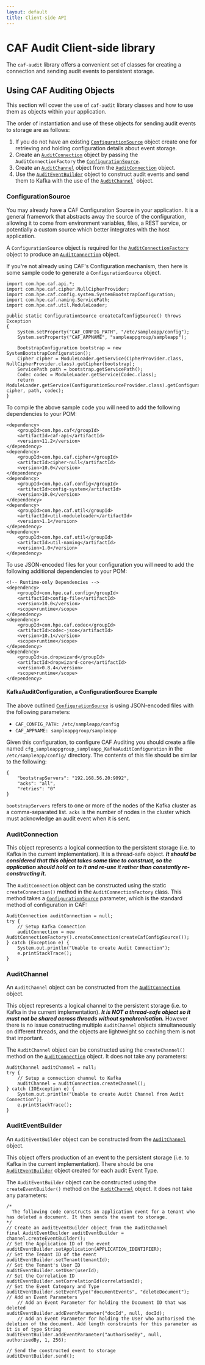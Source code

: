 ```yaml
---
layout: default
title: Client-side API
---
```


# CAF Audit Client-side library

The `caf-audit` library offers a convenient set of classes for creating a connection and sending audit events to persistent storage.

## Using CAF Auditing Objects

This section will cover the use of `caf-audit` library classes and how to use them as objects within your application.

The order of instantiation and use of these objects for sending audit events to storage are as follows:

1. If you do not have an existing [`ConfigurationSource`](#ConfigurationSource) object create one for retrieving and holding configuration details about event storage.
2. Create an [`AuditConnection`](#AuditConnection) object by passing the `AuditConnectionFactory` the [`ConfigurationSource`](#ConfigurationSource).
3. Create an [`AuditChannel`](#AuditChannel) object from the [`AuditConnection`](#AuditConnection) object.
4. Use the [`AuditEventBuilder`](#AuditEventBuilder) object to construct audit events and send them to Kafka with the use of the [`AuditChannel`](#AuditChannel)` object.

### ConfigurationSource

You may already have a CAF Configuration Source in your application. It is a general framework that abstracts away the source of the configuration, allowing it to come from environment variables, files, a REST service, or potentially a custom source which better integrates with the host application.

A `ConfigurationSource` object is required for the [`AuditConnectionFactory`](#AuditConnectionFactory) object to produce an [`AuditConnection`](#AuditConnection) object.

If you're not already using CAF's Configuration mechanism, then here is some sample code to generate a `ConfigurationSource` object.

	import com.hpe.caf.api.*;
	import com.hpe.caf.cipher.NullCipherProvider;
	import com.hpe.caf.config.system.SystemBootstrapConfiguration;
	import com.hpe.caf.naming.ServicePath;
	import com.hpe.caf.util.ModuleLoader;
	
	public static ConfigurationSource createCafConfigSource() throws Exception
	{
	    System.setProperty("CAF_CONFIG_PATH", "/etc/sampleapp/config");
	    System.setProperty("CAF_APPNAME", "sampleappgroup/sampleapp");
	
	    BootstrapConfiguration bootstrap = new SystemBootstrapConfiguration();
	    Cipher cipher = ModuleLoader.getService(CipherProvider.class, NullCipherProvider.class).getCipher(bootstrap);
	    ServicePath path = bootstrap.getServicePath();
	    Codec codec = ModuleLoader.getService(Codec.class);
	    return ModuleLoader.getService(ConfigurationSourceProvider.class).getConfigurationSource(bootstrap, cipher, path, codec);
	}

To compile the above sample code you will need to add the following dependencies to your POM:

	<dependency>
	    <groupId>com.hpe.caf</groupId>
	    <artifactId>caf-api</artifactId>
	    <version>11.2</version>
	</dependency>
	<dependency>
	    <groupId>com.hpe.caf.cipher</groupId>
	    <artifactId>cipher-null</artifactId>
	    <version>10.0</version>
	</dependency>
	<dependency>
	    <groupId>com.hpe.caf.config</groupId>
	    <artifactId>config-system</artifactId>
	    <version>10.0</version>
	</dependency>
	<dependency>
	    <groupId>com.hpe.caf.util</groupId>
	    <artifactId>util-moduleloader</artifactId>
	    <version>1.1</version>
	</dependency>
	<dependency>
	    <groupId>com.hpe.caf.util</groupId>
	    <artifactId>util-naming</artifactId>
	    <version>1.0</version>
	</dependency>

To use JSON-encoded files for your configuration you will need to add the following additional dependencies to your POM:

	<!-- Runtime-only Dependencies -->
	<dependency>
	    <groupId>com.hpe.caf.config</groupId>
	    <artifactId>config-file</artifactId>
	    <version>10.0</version>
	    <scope>runtime</scope>
	</dependency>
	<dependency>
	    <groupId>com.hpe.caf.codec</groupId>
	    <artifactId>codec-json</artifactId>
	    <version>10.1</version>
	    <scope>runtime</scope>
	</dependency>
	<dependency>
	    <groupId>io.dropwizard</groupId>
	    <artifactId>dropwizard-core</artifactId>
	    <version>0.8.4</version>
	    <scope>runtime</scope>
	</dependency>

#### KafkaAuditConfiguration, a ConfigurationSource Example

The above outlined [`ConfigurationSource`](#ConfigurationSource) is using JSON-encoded files with the following parameters:

- `CAF_CONFIG_PATH: /etc/sampleapp/config`
- `CAF_APPNAME: sampleappgroup/sampleapp`

Given this configuration, to configure CAF Auditing you should create a file named `cfg_sampleappgroup_sampleapp_KafkaAuditConfiguration` in the `/etc/sampleapp/config/` directory. The contents of this file should be similar to the following:

	{
	    "bootstrapServers": "192.168.56.20:9092",
	    "acks": "all",
	    "retries": "0"
	}

`bootstrapServers` refers to one or more of the nodes of the Kafka cluster as a comma-separated list.
`acks` is the number of nodes in the cluster which must acknowledge an audit event when it is sent.

### AuditConnection

This object represents a logical connection to the persistent storage (i.e. to Kafka in the current implementation). It is a thread-safe object. ***It should be considered that this object takes some time to construct, so the application should hold on to it and re-use it rather than constantly re-constructing it.***

The `AuditConnection` object can be constructed using the static `createConnection()` method in the `AuditConnectionFactory` class. This method takes a [`ConfigurationSource`](#ConfigurationSource) parameter, which is the standard method of configuration in CAF:

	AuditConnection auditConnection = null;
    try {
        // Setup Kafka Connection
        auditConnection = new AuditConnectionFactory().createConnection(createCafConfigSource());
    } catch (Exception e) {
        System.out.println("Unable to create Audit Connection");
        e.printStackTrace();
    }

### AuditChannel

An `AuditChannel` object can be constructed from the [`AuditConnection`](#AuditConnection) object.

This object represents a logical channel to the persistent storage (i.e. to Kafka in the current implementation). ***It is NOT a thread-safe object so it must not be shared across threads without synchronisation.*** However there is no issue constructing multiple `AuditChannel` objects simultaneously on different threads, and the objects are lightweight so caching them is not that important.

The `AuditChannel` object can be constructed using the `createChannel()` method on the [`AuditConnection`](#AuditConnection) object. It does not take any parameters:

	AuditChannel auditChannel = null;
	try {
	    // Setup a connection channel to Kafka
	    auditChannel = auditConnection.createChannel();
	} catch (IOException e) {
	    System.out.println("Unable to create Audit Channel from Audit Connection");
	    e.printStackTrace();
	}

### AuditEventBuilder

An `AuditEventBuilder` object can be constructed from the [`AuditChannel`](#AuditChannel) object.

This object offers production of an event to the persistent storage (i.e. to Kafka in the current implementation). There should be one [`AuditEventBuilder`](#AuditEventBuilder) object created for each audit Event Type.

The `AuditEventBuilder` object can be constructed using the `createEventBuilder()` method on the [`AuditChannel`](#AuditChannel) object. It does not take any parameters:
	
	/*
	  The following code constructs an application event for a tenant who has deleted a document. It then sends the event to storage.
	*/
	// Create an auditEventBuilder object from the AuditChannel
	final AuditEventBuilder auditEventBuilder = channel.createEventBuilder();
	// Set the Application ID of the event
	auditEventBuilder.setApplication(APPLICATION_IDENTIFIER);
	// Set the Tenant ID of the event
	auditEventBuilder.setTenant(tenantId);
	// Set the Tenant's User ID
	auditEventBuilder.setUser(userId);
	// Set the Correlation ID
	auditEventBuilder.setCorrelationId(correlationId);
	// Set the Event Category and Type
	auditEventBuilder.setEventType("documentEvents", "deleteDocument");
	// Add an Event Parameters
		// Add an Event Parameter for holding the Document ID that was deleted
	auditEventBuilder.addEventParameter("docId", null, docId);
		// Add an Event Parameter for holding the User who authorised the deletion of the document. Add length constraints for this parameter as it is of type String
	auditEventBuilder.addEventParameter("authorisedBy", null, authorisedBy, 1, 256);
	
	// Send the constructed event to storage
	auditEventBuilder.send();

